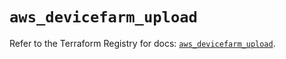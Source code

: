 # `aws_devicefarm_upload`

Refer to the Terraform Registry for docs: [`aws_devicefarm_upload`](https://registry.terraform.io/providers/hashicorp/aws/6.2.0/docs/resources/devicefarm_upload).
